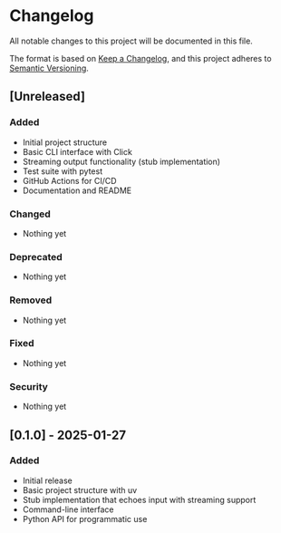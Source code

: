 # Changelog

All notable changes to this project will be documented in this file.

The format is based on [Keep a Changelog](https://keepachangelog.com/en/1.0.0/),
and this project adheres to [Semantic Versioning](https://semver.org/spec/v2.0.0.html).

## [Unreleased]

### Added

- Initial project structure
- Basic CLI interface with Click
- Streaming output functionality (stub implementation)
- Test suite with pytest
- GitHub Actions for CI/CD
- Documentation and README

### Changed

- Nothing yet

### Deprecated

- Nothing yet

### Removed

- Nothing yet

### Fixed

- Nothing yet

### Security

- Nothing yet

## [0.1.0] - 2025-01-27

### Added

- Initial release
- Basic project structure with uv
- Stub implementation that echoes input with streaming support
- Command-line interface
- Python API for programmatic use
